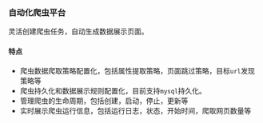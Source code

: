 ### 自动化爬虫平台

灵活创建爬虫任务，自动生成数据展示页面。

#### 特点

- 爬虫数据爬取策略配置化，包括属性提取策略，页面跳过策略，目标`url`发现策略等
- 爬虫持久化和数据展示规则配置化，目前支持`mysql`持久化。
- 管理爬虫的生命周期，包括创建，启动，停止，更新等
- 实时展示爬虫运行信息，包括运行日志，状态，开始时间，爬取网页数量等
